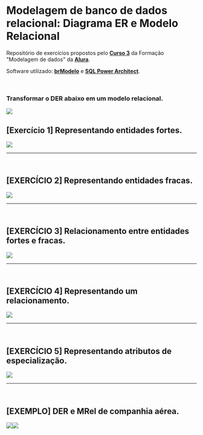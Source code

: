 # Modelagem de banco de dados relacional: Diagrama ER e Modelo Relacional
Repositório de exercícios propostos pelo **[Curso 3](https://cursos.alura.com.br/course/modelagem-banco-relacional-entidade-relacionamento-modelo-relacional)** da Formação "Modelagem de dados" da **[Alura](https://www.alura.com.br/)**.

Software utilizado: **[brModelo](http://www.sis4.com/brModelo/download.html)** e **[SQL Power Architect](http://www.bestofbi.com/page/architect_download_os)**.

<br>

### **Transformar o DER abaixo em um modelo relacional.**
<img src="https://github.com/LeonarDev/Autoplay/blob/main/back-end/modelagem_db/2.DER_para_Rel/curso3/imagens/DER_Livraria.png?raw=true">


<br>

## [Exercício 1] Representando entidades fortes.

<img src="https://github.com/LeonarDev/Autoplay/blob/main/back-end/modelagem_db/2.DER_para_Rel/curso3/imagens/exercicio1.png?raw=true">

<hr>
<br>

## [EXERCÍCIO 2] Representando entidades fracas.

<img src="https://github.com/LeonarDev/Autoplay/blob/main/back-end/modelagem_db/2.DER_para_Rel/curso3/imagens/exercicio2.png?raw=true">

<hr>
<br>

## [EXERCÍCIO 3] Relacionamento entre entidades fortes e fracas.

<img src="https://github.com/LeonarDev/Autoplay/blob/main/back-end/modelagem_db/2.DER_para_Rel/curso3/imagens/exercicio3.png?raw=true">

<hr>
<br>

## [EXERCÍCIO 4] Representando um relacionamento.


<img src="https://github.com/LeonarDev/Autoplay/blob/main/back-end/modelagem_db/2.DER_para_Rel/curso3/imagens/exercicio4.png?raw=true">

<hr>
<br>

## [EXERCÍCIO 5] Representando atributos de especialização.

<img src="https://github.com/LeonarDev/Autoplay/blob/main/back-end/modelagem_db/2.DER_para_Rel/curso3/imagens/exercicio5.png?raw=true">

<hr>
<br>

## [EXEMPLO] DER e MRel de companhia aérea.

<img src="https://github.com/LeonarDev/Autoplay/blob/main/back-end/modelagem_db/2.DER_para_Rel/curso3/imagens/der_companhia_aerea.png?raw=true"><img src="https://github.com/LeonarDev/Autoplay/blob/main/back-end/modelagem_db/2.DER_para_Rel/curso3/imagens/mrel_companhia_aerea.png?raw=true">
